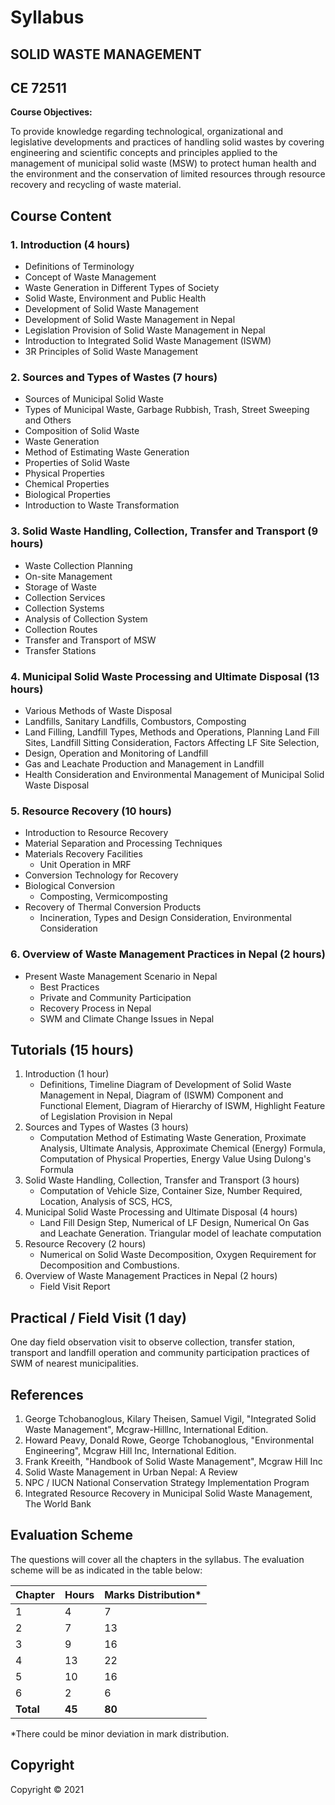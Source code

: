 # Syllabus

## SOLID WASTE MANAGEMENT 
## CE 72511

**Course Objectives:**

To provide knowledge regarding technological, organizational and legislative developments and practices of handling solid wastes by covering engineering and scientific concepts and principles applied to the management of municipal solid waste (MSW) to protect human health and the environment and the conservation of limited resources through resource recovery and recycling of waste material.

## Course Content

### 1. Introduction (4 hours)
* Definitions of Terminology
* Concept of Waste Management
* Waste Generation in Different Types of Society
* Solid Waste, Environment and Public Health
* Development of Solid Waste Management
* Development of Solid Waste Management in Nepal
* Legislation Provision of Solid Waste Management in Nepal
* Introduction to Integrated Solid Waste Management (ISWM)
* 3R Principles of Solid Waste Management


### 2. Sources and Types of Wastes (7 hours)
* Sources of Municipal Solid Waste
* Types of Municipal Waste, Garbage Rubbish, Trash, Street Sweeping and Others
* Composition of Solid Waste
* Waste Generation
* Method of Estimating Waste Generation
* Properties of Solid Waste
* Physical Properties
* Chemical Properties
* Biological Properties
* Introduction to Waste Transformation

### 3. Solid Waste Handling, Collection, Transfer and Transport (9 hours)
* Waste Collection Planning
* On-site Management
* Storage of Waste
* Collection Services
* Collection Systems
* Analysis of Collection System
* Collection Routes
* Transfer and Transport of MSW
* Transfer Stations

### 4. Municipal Solid Waste Processing and Ultimate Disposal (13 hours)
* Various Methods of Waste Disposal
* Landfills, Sanitary Landfills, Combustors, Composting
* Land Filling, Landfill Types, Methods and Operations, Planning Land Fill Sites, Landfill Sitting Consideration, Factors Affecting LF Site Selection,
* Design, Operation and Monitoring of Landfill
* Gas and Leachate Production and Management in Landfill
* Health Consideration and Environmental Management of Municipal Solid Waste Disposal

### 5. Resource Recovery (10 hours)
* Introduction to Resource Recovery
* Material Separation and Processing Techniques
* Materials Recovery Facilities
    * Unit Operation in MRF
* Conversion Technology for Recovery
* Biological Conversion
    * Composting, Vermicomposting
* Recovery of Thermal Conversion Products
    * Incineration, Types and Design Consideration, Environmental Consideration

### 6. Overview of Waste Management Practices in Nepal (2 hours)
* Present Waste Management Scenario in Nepal
    * Best Practices
    * Private and Community Participation
    * Recovery Process in Nepal
    * SWM and Climate Change Issues in Nepal

## Tutorials (15 hours)

1. Introduction (1 hour)
    * Definitions, Timeline Diagram of Development of Solid Waste Management in Nepal, Diagram of (ISWM) Component and Functional Element, Diagram of Hierarchy of ISWM, Highlight Feature of Legislation Provision in Nepal
2. Sources and Types of Wastes (3 hours)
    * Computation Method of Estimating Waste Generation, Proximate Analysis, Ultimate Analysis, Approximate Chemical (Energy) Formula, Computation of Physical Properties, Energy Value Using Dulong's Formula
3. Solid Waste Handling, Collection, Transfer and Transport (3 hours)
    * Computation of Vehicle Size, Container Size, Number Required, Location, Analysis of SCS, HCS,
4. Municipal Solid Waste Processing and Ultimate Disposal (4 hours)
    * Land Fill Design Step, Numerical of LF Design, Numerical On Gas and Leachate Generation. Triangular model of leachate computation
5. Resource Recovery (2 hours)
    * Numerical on Solid Waste Decomposition, Oxygen Requirement for Decomposition and Combustions.
6. Overview of Waste Management Practices in Nepal (2 hours)
    * Field Visit Report


## Practical / Field Visit (1 day)

One day field observation visit to observe collection, transfer station, transport and landfill operation and community participation practices of SWM of nearest municipalities.

## References

1. George Tchobanoglous, Kilary Theisen, Samuel Vigil, "Integrated Solid Waste Management", Mcgraw-Hilllnc, International Edition.
2. Howard Peavy, Donald Rowe, George Tchobanoglous, "Environmental Engineering", Mcgraw Hill Inc, International Edition.
3. Frank Kreeith, "Handbook of Solid Waste Management", Mcgraw Hill Inc
4. Solid Waste Management in Urban Nepal: A Review
5. NPC / IUCN National Conservation Strategy Implementation Program
6. Integrated Resource Recovery in Municipal Solid Waste Management, The World Bank

## Evaluation Scheme

The questions will cover all the chapters in the syllabus. The evaluation scheme will be as indicated in the table below:

| Chapter | Hours | Marks Distribution* |
|---|---|---|
| 1 | 4 | 7 |
| 2 | 7 | 13 |
| 3 | 9 | 16 |
| 4 | 13 | 22 |
| 5 | 10 | 16 |
| 6 | 2 | 6 |
| **Total** | **45** | **80** |

*There could be minor deviation in mark distribution.

## Copyright

Copyright © 2021 
